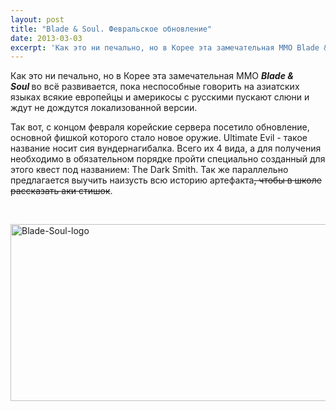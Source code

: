 ```yaml
---
layout: post
title: "Blade & Soul. Февральское обновление"
date: 2013-03-03
excerpt: 'Как это ни печально, но в Корее эта замечательная ММО Blade & Soul во всё развивается, пока неспособные говорить на азиатских языках всякие европейцы и америкосы с русскими пускают слюни и ждут не дождутся локализованной версии...'
---
```


Как это ни печально, но в Корее эта замечательная ММО <strong><em>Blade &amp; Soul</em> </strong>во всё развивается, пока неспособные говорить на азиатских языках всякие европейцы и америкосы с русскими пускают слюни и ждут не дождутся локализованной версии.

Так вот, с концом февраля корейские сервера посетило обновление, основной фишкой которого стало новое оружие. Ultimate Evil - такое название носит сия вундернагибалка. Всего их 4 вида, а для получения необходимо в обязательном порядке пройти специально созданный для этого квест под названием: The Dark Smith. Так же параллельно предлагается выучить наизусть всю историю артефакта<del>, чтобы в школе рассказать аки стишок</del>.

&nbsp;

<a href="http://gamersoul.ru/wp-content/uploads/2013/01/Blade-Soul-logo.png"><img class="size-full wp-image-631 aligncenter" alt="Blade-Soul-logo" src="http://gamersoul.ru/wp-content/uploads/2013/01/Blade-Soul-logo.png" width="530" height="283" /></a>